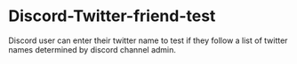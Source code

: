 # Discord-Twitter-friend-test
Discord user can enter their twitter name to test if they follow a list of twitter names determined by discord channel admin.
